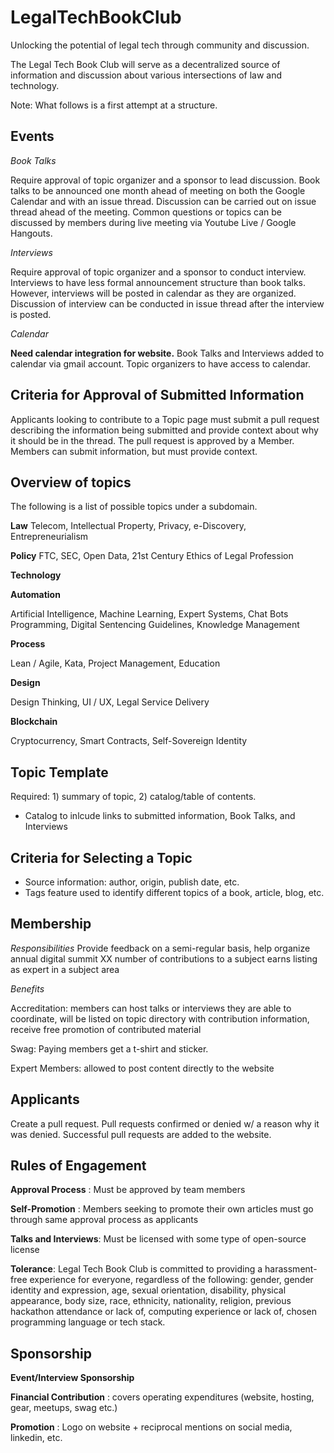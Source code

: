 # LegalTechBookClub
Unlocking the potential of legal tech through community and discussion.

The Legal Tech Book Club will serve as a decentralized source of information and discussion about various intersections of law and technology. 

Note: What follows is a first attempt at a structure.

## Events
*Book Talks*

Require approval of topic organizer and a sponsor to lead discussion. Book talks to be announced one month ahead of meeting on both the Google Calendar and with an issue thread. Discussion can be carried out on issue thread ahead of the meeting. Common questions or topics can be discussed by members during live meeting via Youtube Live / Google Hangouts.

*Interviews* 

Require approval of topic organizer and a sponsor to conduct interview. Interviews to have less formal announcement structure than book talks. However, interviews will be posted in calendar as they are organized. Discussion of interview can be conducted in issue thread after the interview is posted. 

*Calendar*

**Need calendar integration for website.** Book Talks and Interviews added to calendar via gmail account. Topic organizers to have access to calendar.


## Criteria for Approval of Submitted Information
Applicants looking to contribute to a Topic page must submit a pull request describing the information being submitted and provide context about why it should be in the thread. The pull request is approved by a Member. Members can submit information, but must provide context.

## Overview of topics
The following is a list of possible topics under a subdomain. 

**Law** 
Telecom, Intellectual Property, Privacy, e-Discovery, Entrepreneurialism

**Policy** 
FTC, SEC, Open Data, 21st Century Ethics of Legal Profession

**Technology** 

**Automation** 

Artificial Intelligence, Machine Learning, Expert Systems, Chat Bots
Programming, Digital Sentencing Guidelines, Knowledge Management

**Process**

Lean / Agile, Kata, Project Management, Education

**Design** 

Design Thinking, UI / UX, Legal Service Delivery

**Blockchain** 

Cryptocurrency, Smart Contracts, Self-Sovereign Identity

## Topic Template

Required: 1) summary of topic, 2) catalog/table of contents. 
* Catalog to inlcude links to submitted information, Book Talks, and Interviews

## Criteria for Selecting a Topic
* Source information: author, origin, publish date, etc.
* Tags feature used to identify different topics of a book, article, blog, etc.

## Membership
*Responsibilities* 
Provide feedback on a semi-regular basis, help organize annual digital summit
XX number of contributions to a subject earns listing as expert in a subject area

*Benefits*

Accreditation: members can host talks or interviews they are able to coordinate, will be listed on topic directory with contribution information, receive free promotion of contributed material

Swag: Paying members get a t-shirt and sticker.

Expert Members: allowed to post content directly to the website

## Applicants
Create a pull request. Pull requests confirmed or denied w/ a reason why it was denied. Successful pull requests are added to the website.

## Rules of Engagement

**Approval Process** : Must be approved by team members

**Self-Promotion** : Members seeking to promote their own articles must go through same approval process as applicants

**Talks and Interviews**: Must be licensed with some type of open-source license

**Tolerance**: Legal Tech Book Club is committed to providing a harassment-free experience for everyone, regardless of the following: gender, gender identity and expression, age, sexual orientation,  disability, physical appearance, body size, race, ethnicity, nationality, religion, previous hackathon attendance or lack of, computing experience or lack of, chosen programming language or tech stack.

## Sponsorship
**Event/Interview Sponsorship**

**Financial Contribution** : covers operating expenditures (website, hosting, gear, meetups, swag etc.)

**Promotion** : Logo on website + reciprocal mentions on social media, linkedin, etc.
